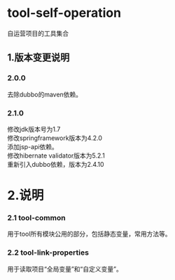 # tool-self-operation

自运营项目的工具集合

## 1.版本变更说明

### 2.0.0
去除dubbo的maven依赖。<br>

### 2.1.0
修改jdk版本号为1.7<br>
修改springframework版本为4.2.0<br>
添加jsp-api依赖。<br>
修改hibernate validator版本为5.2.1<br>
重新引入dubbo依赖，版本为2.4.10<br>

# 2.说明
### 2.1 tool-common
用于tool所有模块公用的部分，包括静态变量，常用方法等。<br>

### 2.2 tool-link-properties
用于读取项目“全局变量”和“自定义变量”。